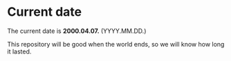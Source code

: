 # Current date

The current date is **2000.04.07.** (YYYY.MM.DD.)

This repository will be good when the world ends, so we will know how long it lasted.
